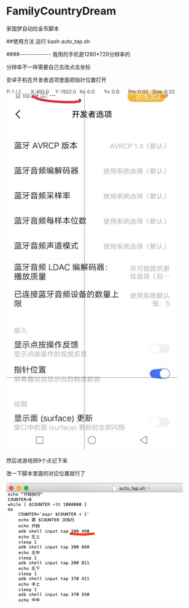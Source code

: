 # FamilyCountryDream
家国梦自动捡金币脚本

##使用方法
运行  bash auto_tap.sh

####-------------
我用的手机是1280*720分辨率的

分辨率不一样需要自己去改点击坐标

安卓手机在开发者选项里面把指针位置打开

![image](https://github.com/tracyis/FamilyCountryDream/blob/master/%E6%89%93%E5%BC%80%E8%A7%A6%E6%91%B8%E5%9D%90%E6%A0%87.jpg)

然后进游戏把9个点记下来

改一下脚本里面的对应位置就行了

![image](https://github.com/tracyis/FamilyCountryDream/blob/master/%E8%AE%BE%E7%BD%AE%E5%9D%90%E6%A0%87.jpg)
